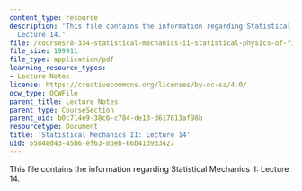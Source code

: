 ```yaml
---
content_type: resource
description: 'This file contains the information regarding Statistical Mechanics II:
  Lecture 14.'
file: /courses/8-334-statistical-mechanics-ii-statistical-physics-of-fields-spring-2014/55848d4345b6ef638beb66b413933427_MIT8_334S14_Lec14.pdf
file_size: 199911
file_type: application/pdf
learning_resource_types:
- Lecture Notes
license: https://creativecommons.org/licenses/by-nc-sa/4.0/
ocw_type: OCWFile
parent_title: Lecture Notes
parent_type: CourseSection
parent_uid: b0c714e9-38c6-c784-de13-d617813af98b
resourcetype: Document
title: 'Statistical Mechanics II: Lecture 14'
uid: 55848d43-45b6-ef63-8beb-66b413933427
---
```

This file contains the information regarding Statistical Mechanics II: Lecture 14.